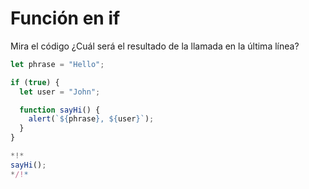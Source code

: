
# Función en if

Mira el código ¿Cuál será el resultado de la llamada en la última línea?

```js run
let phrase = "Hello";

if (true) {
  let user = "John";

  function sayHi() {
    alert(`${phrase}, ${user}`);
  }
}

*!*
sayHi();
*/!*
```
